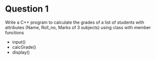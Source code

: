 Question 1
========

Write a C++ program to calculate the grades of a list of students with attributes (Name, Roll_no, Marks of 3 subjects) using class with member functions

- input()
- calcGrade()
- display()  
